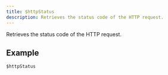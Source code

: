```yaml
---
title: $httpStatus
description: Retrieves the status code of the HTTP request.
---
```


Retrieves the status code of the HTTP request.
## Example
```eats
$httpStatus
```